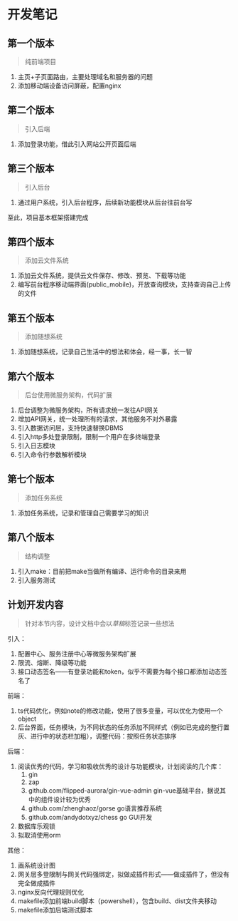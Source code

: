 # 开发笔记

## 第一个版本

> 纯前端项目

1. 主页+子页面路由，主要处理域名和服务器的问题
1. 添加移动端设备访问屏蔽，配置nginx

## 第二个版本

> 引入后端

1. 添加登录功能，借此引入网站公开页面后端

## 第三个版本

> 引入后台

1. 通过用户系统，引入后台程序，后续新功能模块从后台往前台写

至此，项目基本框架搭建完成

## 第四个版本

> 添加云文件系统

1. 添加云文件系统，提供云文件保存、修改、预览、下载等功能
2. 编写前台程序移动端界面(public_mobile)，开放查询模块，支持查询自己上传的文件

## 第五个版本

> 添加随想系统

1. 添加随想系统，记录自己生活中的想法和体会，经一事，长一智

## 第六个版本

> 后台使用微服务架构，代码扩展

1. 后台调整为微服务架构，所有请求统一发往API网关
2. 增加API网关，统一处理所有的请求，其他服务不对外暴露
3. 引入数据访问层，支持快速替换DBMS
4. 引入http多处登录限制，限制一个用户在多终端登录
5. 引入日志模块
6. 引入命令行参数解析模块

## 第七个版本

> 添加任务系统

1. 添加任务系统，记录和管理自己需要学习的知识

## 第八个版本

> 结构调整

1. 引入make：目前把make当做所有编译、运行命令的目录来用
2. 引入服务测试

## 计划开发内容

> 针对本节内容，设计文档中会以*草稿*标签记录一些想法

引入：

1. 配置中心、服务注册中心等微服务架构扩展
2. 限流、熔断、降级等功能
3. 接口动态签名——有登录功能和token，似乎不需要为每个接口都添加动态签名了

前端：

1. ts代码优化，例如note的修改功能，使用了很多变量，可以优化为使用一个object
2. 后台界面，任务模块，为不同状态的任务添加不同样式（例如已完成的整行置灰、进行中的状态栏加粗），调整代码：按照任务状态排序

后端：

1. 阅读优秀的代码，学习和吸收优秀的设计与功能模块，计划阅读的几个库：
    1. gin
    2. zap
    3. github.com/flipped-aurora/gin-vue-admin gin-vue基础平台，据说其中的组件设计较为优秀
    4. github.com/zhenghaoz/gorse go语言推荐系统
    5. github.com/andydotxyz/chess go GUI开发
2. 数据库乐观锁
3. 拟取消使用orm

其他：

1. 画系统设计图
2. 网关层多登限制与网关代码强绑定，拟做成插件形式——做成插件了，但没有完全做成插件
3. nginx反向代理规则优化
4. makefile添加前端build脚本（powershell），包含build、dist文件夹移动
5. makefile添加后端测试脚本
